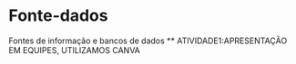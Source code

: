 # Fonte-dados
Fontes de informação e bancos de dados 
** ATIVIDADE1:APRESENTAÇÃO EM EQUIPES, UTILIZAMOS CANVA
